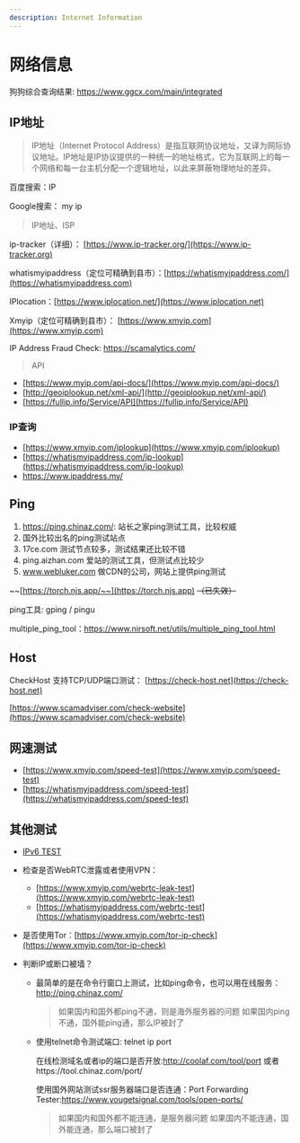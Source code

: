 ```yaml
---
description: Internet Information
---
```


# 网络信息

狗狗综合查询结果: https://www.ggcx.com/main/integrated

## IP地址

> IP地址（Internet Protocol Address）是指互联网协议地址，又译为网际协议地址。IP地址是IP协议提供的一种统一的地址格式，它为互联网上的每一个网络和每一台主机分配一个逻辑地址，以此来屏蔽物理地址的差异。

百度搜索：IP

Google搜索： my ip

> IP地址、ISP

ip-tracker（详细）： [https://www.ip-tracker.org/](https://www.ip-tracker.org)

whatismyipaddress（定位可精确到县市）：[https://whatismyipaddress.com/](https://whatismyipaddress.com)

IPlocation：[https://www.iplocation.net/](https://www.iplocation.net)

Xmyip（定位可精确到县市）： [https://www.xmyip.com](https://www.xmyip.com)

IP Address Fraud Check: https://scamalytics.com/

> API

* [https://www.myip.com/api-docs/](https://www.myip.com/api-docs/)
* [http://geoiplookup.net/xml-api/](http://geoiplookup.net/xml-api/)
* [https://fullip.info/Service/API](https://fullip.info/Service/API)

### IP查询

* [https://www.xmyip.com/iplookup](https://www.xmyip.com/iplookup)
* [https://whatismyipaddress.com/ip-lookup](https://whatismyipaddress.com/ip-lookup)
* https://www.ipaddress.my/

## Ping

1. https://ping.chinaz.com/:  站长之家ping测试工具，比较权威
2. 国外比较出名的ping测试站点
3. 17ce.com 测试节点较多，测试结果还比较不错
4. ping.aizhan.com 爱站的测试工具，但测试点比较少
5. www.webluker.com 做CDN的公司，网站上提供ping测试

~~[https://torch.njs.app/~~](https://torch.njs.app) ~~（已失效）~~

ping工具:  gping / pingu

multiple_ping_tool：https://www.nirsoft.net/utils/multiple_ping_tool.html



## Host

CheckHost 支持TCP/UDP端口测试： [https://check-host.net](https://check-host.net)

[https://www.scamadviser.com/check-website](https://www.scamadviser.com/check-website)

## 网速测试

* [https://www.xmyip.com/speed-test](https://www.xmyip.com/speed-test)
* [https://whatismyipaddress.com/speed-test](https://whatismyipaddress.com/speed-test)

## 其他测试

* [IPv6 TEST](http://test-ipv6.com)

* 检查是否WebRTC泄露或者使用VPN：
  * [https://www.xmyip.com/webrtc-leak-test](https://www.xmyip.com/webrtc-leak-test)
  * [https://whatismyipaddress.com/webrtc-test](https://whatismyipaddress.com/webrtc-test)
  
* 是否使用Tor：[https://www.xmyip.com/tor-ip-check](https://www.xmyip.com/tor-ip-check)

* 判断IP或断口被墙？

  - 最简单的是在命令行窗口上测试，比如ping命令，也可以用在线服务：http://ping.chinaz.com/ 

    > 如果国内和国外都ping不通，则是海外服务器的问题
    > 如果国内ping不通，国外能ping通，那么IP被封了

  - 使用telnet命令测试端口:  telnet ip port

    在线检测域名或者ip的端口是否开放:http://coolaf.com/tool/port 或者https://tool.chinaz.com/port/

    使用国外网站测试ssr服务器端口是否连通：Port Forwarding Tester:https://www.yougetsignal.com/tools/open-ports/

    > 如果国内和国外都不能连通，是服务器问题
    > 如果国内不能连通，国外能连通，那么端口被封了
